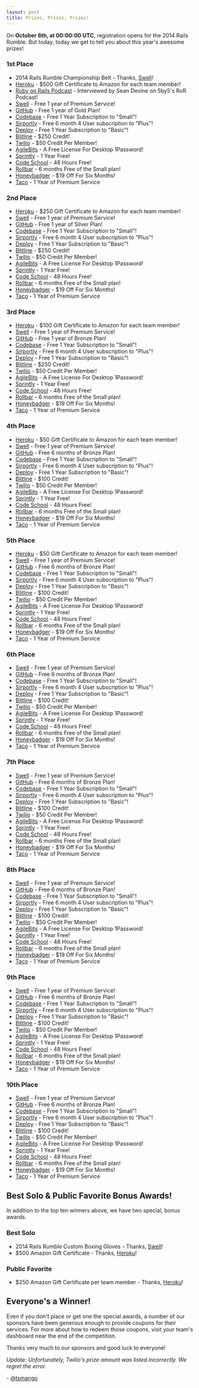 ```yaml
---
layout: post
title: Prizes, Prizes, Prizes!
---
```


On **October 6th, at 00:00:00 UTC**, registration opens for the 2014 Rails Rumble. But today, today we get to tell you about this year's awesome prizes!

### 1st Place

* 2014 Rails Rumble Championship Belt - Thanks, [Swell](https://heyswell.com)!
* [Heroku](https://signup.heroku.com/ruby?c=70130000001x9MS) - $500 Gift Certificate to Amazon for each team member!
* [Ruby on Rails Podcast](http://5by5.tv/rubyonrails) - Interviewed by Sean Devine on 5by5's RoR Podcast!
* [Swell](https://heyswell.com) - Free 1 year of Premium Service!
* [GitHub](https://github.com) - Free 1 year of Gold Plan!
* [Codebase](http://codebasehq.com/) - Free 1 Year Subscription to "Small"!
* [Sirportly](http://sirportly.com/) - Free 6 month 4 User subscription to "Plus"!
* [Deploy](http://deployhq.com/) - Free 1 Year Subscription to "Basic"!
* [Blitline](http://blitline.com/) - $250 Credit!
* [Twilio](http://twilio.com/) - $50 Credit Per Member!
* [AgileBits](http://www.agilebits.com/) - A Free License For Desktop 1Password!
* [Sprintly](https://sprint.ly/) - 1 Year Free!
* [Code School](https://www.codeschool.com/) - 48 Hours Free!
* [Rollbar](https://rollbar.com/) - 6 months Free of the Small plan!
* [Honeybadger](https://www.honeybadger.io/) - $19 Off For Six Months!
* [Taco](http://tacoapp.com/) - 1 Year of Premium Service

### 2nd Place

* [Heroku](https://signup.heroku.com/ruby?c=70130000001x9MS) - $250 Gift Certificate to Amazon for each team member!
* [Swell](https://heyswell.com) - Free 1 year of Premium Service!
* [GitHub](https://github.com) - Free 1 year of Silver Plan!
* [Codebase](http://codebasehq.com/) - Free 1 Year Subscription to "Small"!
* [Sirportly](http://sirportly.com/) - Free 6 month 4 User subscription to "Plus"!
* [Deploy](http://deployhq.com/) - Free 1 Year Subscription to "Basic"!
* [Blitline](http://blitline.com/) - $250 Credit!
* [Twilio](http://twilio.com/) - $50 Credit Per Member!
* [AgileBits](http://www.agilebits.com/) - A Free License For Desktop 1Password!
* [Sprintly](https://sprint.ly/) - 1 Year Free!
* [Code School](https://www.codeschool.com/) - 48 Hours Free!
* [Rollbar](https://rollbar.com/) - 6 months Free of the Small plan!
* [Honeybadger](https://www.honeybadger.io/) - $19 Off For Six Months!
* [Taco](http://tacoapp.com/) - 1 Year of Premium Service

### 3rd Place

* [Heroku](https://signup.heroku.com/ruby?c=70130000001x9MS) - $100 Gift Certificate to Amazon for each team member!
* [Swell](https://heyswell.com) - Free 1 year of Premium Service!
* [GitHub](https://github.com) -  Free 1 year of Bronze Plan!
* [Codebase](http://codebasehq.com/) - Free 1 Year Subscription to "Small"!
* [Sirportly](http://sirportly.com/) - Free 6 month 4 User subscription to "Plus"!
* [Deploy](http://deployhq.com/) - Free 1 Year Subscription to "Basic"!
* [Blitline](http://blitline.com/) - $250 Credit!
* [Twilio](http://twilio.com/) - $50 Credit Per Member!
* [AgileBits](http://www.agilebits.com/) - A Free License For Desktop 1Password!
* [Sprintly](https://sprint.ly/) - 1 Year Free!
* [Code School](https://www.codeschool.com/) - 48 Hours Free!
* [Rollbar](https://rollbar.com/) - 6 months Free of the Small plan!
* [Honeybadger](https://www.honeybadger.io/) - $19 Off For Six Months!
* [Taco](http://tacoapp.com/) - 1 Year of Premium Service

### 4th Place

* [Heroku](https://signup.heroku.com/ruby?c=70130000001x9MS) - $50 Gift Certificate to Amazon for each team member!
* [Swell](https://heyswell.com) - Free 1 year of Premium Service!
* [GitHub](https://github.com) -  Free 6 months of Bronze Plan!
* [Codebase](http://codebasehq.com/) - Free 1 Year Subscription to "Small"!
* [Sirportly](http://sirportly.com/) - Free 6 month 4 User subscription to "Plus"!
* [Deploy](http://deployhq.com/) - Free 1 Year Subscription to "Basic"!
* [Blitline](http://blitline.com/) - $100 Credit!
* [Twilio](http://twilio.com/) - $50 Credit Per Member!
* [AgileBits](http://www.agilebits.com/) - A Free License For Desktop 1Password!
* [Sprintly](https://sprint.ly/) - 1 Year Free!
* [Code School](https://www.codeschool.com/) - 48 Hours Free!
* [Rollbar](https://rollbar.com/) - 6 months Free of the Small plan!
* [Honeybadger](https://www.honeybadger.io/) - $19 Off For Six Months!
* [Taco](http://tacoapp.com/) - 1 Year of Premium Service

### 5th Place

* [Heroku](https://signup.heroku.com/ruby?c=70130000001x9MS) - $50 Gift Certificate to Amazon for each team member!
* [Swell](https://heyswell.com) - Free 1 year of Premium Service!
* [GitHub](https://github.com) - Free 6 months of Bronze Plan!
* [Codebase](http://codebasehq.com/) - Free 1 Year Subscription to "Small"!
* [Sirportly](http://sirportly.com/) - Free 6 month 4 User subscription to "Plus"!
* [Deploy](http://deployhq.com/) - Free 1 Year Subscription to "Basic"!
* [Blitline](http://blitline.com/) - $100 Credit!
* [Twilio](http://twilio.com/) - $50 Credit Per Member!
* [AgileBits](http://www.agilebits.com/) - A Free License For Desktop 1Password!
* [Sprintly](https://sprint.ly/) - 1 Year Free!
* [Code School](https://www.codeschool.com/) - 48 Hours Free!
* [Rollbar](https://rollbar.com/) - 6 months Free of the Small plan!
* [Honeybadger](https://www.honeybadger.io/) - $19 Off For Six Months!
* [Taco](http://tacoapp.com/) - 1 Year of Premium Service

### 6th Place

* [Swell](https://heyswell.com) - Free 1 year of Premium Service!
* [GitHub](https://github.com) - Free 6 months of Bronze Plan!
* [Codebase](http://codebasehq.com/) - Free 1 Year Subscription to "Small"!
* [Sirportly](http://sirportly.com/) - Free 6 month 4 User subscription to "Plus"!
* [Deploy](http://deployhq.com/) - Free 1 Year Subscription to "Basic"!
* [Blitline](http://blitline.com/) - $100 Credit!
* [Twilio](http://twilio.com/) - $50 Credit Per Member!
* [AgileBits](http://www.agilebits.com/) - A Free License For Desktop 1Password!
* [Sprintly](https://sprint.ly/) - 1 Year Free!
* [Code School](https://www.codeschool.com/) - 48 Hours Free!
* [Rollbar](https://rollbar.com/) - 6 months Free of the Small plan!
* [Honeybadger](https://www.honeybadger.io/) - $19 Off For Six Months!
* [Taco](http://tacoapp.com/) - 1 Year of Premium Service

### 7th Place

* [Swell](https://heyswell.com) - Free 1 year of Premium Service!
* [GitHub](https://github.com) - Free 6 months of Bronze Plan!
* [Codebase](http://codebasehq.com/) - Free 1 Year Subscription to "Small"!
* [Sirportly](http://sirportly.com/) - Free 6 month 4 User subscription to "Plus"!
* [Deploy](http://deployhq.com/) - Free 1 Year Subscription to "Basic"!
* [Blitline](http://blitline.com/) - $100 Credit!
* [Twilio](http://twilio.com/) - $50 Credit Per Member!
* [AgileBits](http://www.agilebits.com/) - A Free License For Desktop 1Password!
* [Sprintly](https://sprint.ly/) - 1 Year Free!
* [Code School](https://www.codeschool.com/) - 48 Hours Free!
* [Rollbar](https://rollbar.com/) - 6 months Free of the Small plan!
* [Honeybadger](https://www.honeybadger.io/) - $19 Off For Six Months!
* [Taco](http://tacoapp.com/) - 1 Year of Premium Service

### 8th Place

* [Swell](https://heyswell.com) - Free 1 year of Premium Service!
* [GitHub](https://github.com) - Free 6 months of Bronze Plan!
* [Codebase](http://codebasehq.com/) - Free 1 Year Subscription to "Small"!
* [Sirportly](http://sirportly.com/) - Free 6 month 4 User subscription to "Plus"!
* [Deploy](http://deployhq.com/) - Free 1 Year Subscription to "Basic"!
* [Blitline](http://blitline.com/) - $100 Credit!
* [Twilio](http://twilio.com/) - $50 Credit Per Member!
* [AgileBits](http://www.agilebits.com/) - A Free License For Desktop 1Password!
* [Sprintly](https://sprint.ly/) - 1 Year Free!
* [Code School](https://www.codeschool.com/) - 48 Hours Free!
* [Rollbar](https://rollbar.com/) - 6 months Free of the Small plan!
* [Honeybadger](https://www.honeybadger.io/) - $19 Off For Six Months!
* [Taco](http://tacoapp.com/) - 1 Year of Premium Service

### 9th Place

* [Swell](https://heyswell.com) - Free 1 year of Premium Service!
* [GitHub](https://github.com) - Free 6 months of Bronze Plan!
* [Codebase](http://codebasehq.com/) - Free 1 Year Subscription to "Small"!
* [Sirportly](http://sirportly.com/) - Free 6 month 4 User subscription to "Plus"!
* [Deploy](http://deployhq.com/) - Free 1 Year Subscription to "Basic"!
* [Blitline](http://blitline.com/) - $100 Credit!
* [Twilio](http://twilio.com/) - $50 Credit Per Member!
* [AgileBits](http://www.agilebits.com/) - A Free License For Desktop 1Password!
* [Sprintly](https://sprint.ly/) - 1 Year Free!
* [Code School](https://www.codeschool.com/) - 48 Hours Free!
* [Rollbar](https://rollbar.com/) - 6 months Free of the Small plan!
* [Honeybadger](https://www.honeybadger.io/) - $19 Off For Six Months!
* [Taco](http://tacoapp.com/) - 1 Year of Premium Service

### 10th Place

* [Swell](https://heyswell.com) - Free 1 year of Premium Service!
* [GitHub](https://github.com) - Free 6 months of Bronze Plan!
* [Codebase](http://codebasehq.com/) - Free 1 Year Subscription to "Small"!
* [Sirportly](http://sirportly.com/) - Free 6 month 4 User subscription to "Plus"!
* [Deploy](http://deployhq.com/) - Free 1 Year Subscription to "Basic"!
* [Blitline](http://blitline.com/) - $100 Credit!
* [Twilio](http://twilio.com/) - $50 Credit Per Member!
* [AgileBits](http://www.agilebits.com/) - A Free License For Desktop 1Password!
* [Sprintly](https://sprint.ly/) - 1 Year Free!
* [Code School](https://www.codeschool.com/) - 48 Hours Free!
* [Rollbar](https://rollbar.com/) - 6 months Free of the Small plan!
* [Honeybadger](https://www.honeybadger.io/) - $19 Off For Six Months!
* [Taco](http://tacoapp.com/) - 1 Year of Premium Service

## Best Solo & Public Favorite Bonus Awards!

In addition to the top ten winners above, we have two special, bonus awards.

### Best Solo

* 2014 Rails Rumble Custom Boxing Gloves - Thanks, [Swell](https://heyswell.com)!
* $500 Amazon Gift Certificate - Thanks, [Heroku](https://signup.heroku.com/ruby?c=70130000001x9MS)!

### Public Favorite

* $250 Amazon Gift Certificate per team member - Thanks, [Heroku](https://signup.heroku.com/ruby?c=70130000001x9MS)!

## Everyone's a Winner!

Even if you don't place or get one the special awards, a number of our sponsors have been generous enough to provide coupons for their services. For more about how to redeem those coupons, visit your team's dashboard near the end of the competition.

Thanks very much to our sponsors and good luck to everyone!

*Update: Unfortunately, Twilio's prize amount was listed incorrectly. We regret the error.*

\- [@tsmango](https://twitter.com/tsmango)
